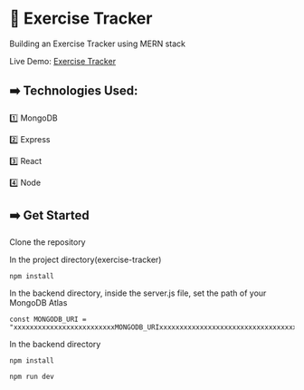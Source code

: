 # :muscle: Exercise Tracker

Building an Exercise Tracker using MERN stack

Live Demo: [Exercise Tracker](https://exercise-tracker-mern7.herokuapp.com/)

## :arrow_right: Technologies Used:

:one: MongoDB

:two: Express

:three: React

:four: Node

## :arrow_right: Get Started

Clone the repository

In the project directory(exercise-tracker)

`npm install`

In the backend directory, inside the server.js file, set the path of your MongoDB Atlas

```
const MONGODB_URI = "xxxxxxxxxxxxxxxxxxxxxxxxxMONGODB_URIxxxxxxxxxxxxxxxxxxxxxxxxxxxxxxxxxxxxxxxxx";
```

In the backend directory

`npm install`

`npm run dev`

